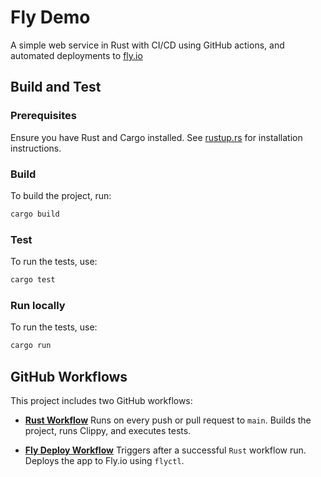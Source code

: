 # Fly Demo
A simple web service in Rust with CI/CD using GitHub actions, and automated deployments to [fly.io](https://fly.io)

## Build and Test

### Prerequisites
Ensure you have Rust and Cargo installed. See [rustup.rs](https://rustup.rs) for installation instructions.

### Build
To build the project, run:
```bash
cargo build
```

### Test
To run the tests, use:
```bash
cargo test
```

### Run locally
To run the tests, use:
```bash
cargo run
```

## GitHub Workflows
This project includes two GitHub workflows:

- **[Rust Workflow](.github/workflows/rust.yml)**
  Runs on every push or pull request to `main`. Builds the project, runs Clippy, and executes tests.

- **[Fly Deploy Workflow](.github/workflows/fly-deploy.yml)**
  Triggers after a successful `Rust` workflow run. Deploys the app to Fly.io using `flyctl`.
